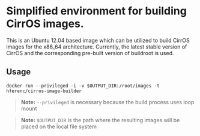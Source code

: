 # Simplified environment for building CirrOS images.

This is an Ubuntu 12.04 based image which can be utilized to build CirrOS images for the x86_64 architecture.
Currently, the latest stable version of CirrOS and the corresponding pre-built version of buildroot is used.

## Usage

`docker run --privileged -i -v $OUTPUT_DIR:/root/images -t hferenc/cirros-image-builder`

> **Note:** `--privileged` is necessary because the build process uses loop mount

> **Note:** `$OUTPUT_DIR` is the path where the resulting images will be placed on the local file system
